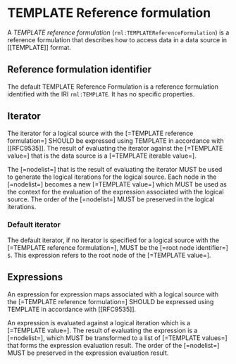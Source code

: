 # TEMPLATE Reference formulation

A <dfn>TEMPLATE reference formulation</dfn> (`rml:TEMPLATEReferenceFormulation`) is a <a data-cite="RML-Core#dfn-reference-formulation">reference formulation</a> that describes how to access data in a <a data-cite="RML-Core#dfn-data-source">data source</a> in [[TEMPLATE]] format.

## Reference formulation identifier

The default TEMPLATE Reference Formulation is a <a data-cite="RML-Core#dfn-reference-formulation">reference formulation</a> identified with the IRI `rml:TEMPLATE`. It has no specific properties.

## Iterator

The <a data-cite="RML-Core#dfn-iterator">iterator</a> for a <a data-cite="RML-Core#dfn-logical-source">logical source</a> with the [=TEMPLATE reference formulation=] SHOULD be expressed using TEMPLATE in accordance with [[RFC9535]].
The result of evaluating the <a data-cite="RML-Core#dfn-iterator">iterator</a> against the [=TEMPLATE value=] that is the <a data-cite="RML-Core#dfn-data-source">data source</a> is a [=TEMPLATE iterable value=].

The [=nodelist=] that is the result of evaluating the <a data-cite="RML-Core#dfn-iterator">iterator</a> MUST be used to generate the <a data-cite="RML-Core#dfn-logical-iteration">logical iterations</a> for the <a data-cite="RML-Core#dfn-logical-source">logical source</a>. Each node in the [=nodelist=] becomes a new [=TEMPLATE value=] which MUST be used as the context for the evaluation of the <a data-cite="RML-Core#dfn-expression">expression</a> associated with the <a data-cite="RML-Core#dfn-logical-source">logical source</a>. The order of the [=nodelist=] MUST be preserved in the logical iterations.

### Default iterator

The <a data-cite="RML-Core#dfn-default-iterator">default iterator</a>, if no <a data-cite="RML-Core#dfn-iterator">iterator</a> is specified for a <a data-cite="RML-Core#dfn-logical-source">logical source</a> with the [=TEMPLATE reference formulation=], MUST be the [=root node identifier=] `$`. This expression refers to the root node of the [=TEMPLATE value=].

## Expressions

An <a data-cite="RML-Core#dfn-expression">expression</a> for <a data-cite="RML-Core#dfn-expression-map">expression maps</a> associated with a <a data-cite="RML-Core#dfn-logical-source">logical source</a> with the [=TEMPLATE reference formulation=] SHOULD be expressed using TEMPLATE in accordance with [[RFC9535]].

An <a data-cite="RML-Core#dfn-expression">expression</a> is evaluated against a <a data-cite="RML-Core#dfn-logical-iteration">logical iteration</a> which is a [=TEMPLATE value=].
The result of evaluating the <a data-cite="RML-Core#dfn-expression">expression</a> is a [=nodelist=], which MUST be transformed to a list of [=TEMPLATE values=] that forms the <a data-cite="RML-Core#dfn-expression-evaluation-result">expression evaluation result</a>. The order of the [=nodelist=] MUST be preserved in the <a data-cite="RML-Core#dfn-expression-evaluation-result">expression evaluation result</a>.
